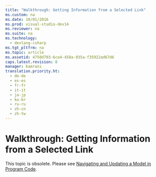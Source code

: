 ```yaml
---
title: "Walkthrough: Getting Information from a Selected Link"
ms.custom: na
ms.date: 10/01/2016
ms.prod: visual-studio-dev14
ms.reviewer: na
ms.suite: na
ms.technology: 
  - devlang-csharp
ms.tgt_pltfrm: na
ms.topic: article
ms.assetid: 4750d703-6ce4-458a-935a-f35922ad67d6
caps.latest.revision: 8
manager: kamrani
translation.priority.ht: 
  - de-de
  - es-es
  - fr-fr
  - it-it
  - ja-jp
  - ko-kr
  - ru-ru
  - zh-cn
  - zh-tw
---
```

# Walkthrough: Getting Information from a Selected Link
This topic is obsolete. Please see [Navigating and Updating a Model in Program Code](../VS_IDE/Navigating-and-Updating-a-Model-in-Program-Code.md).
